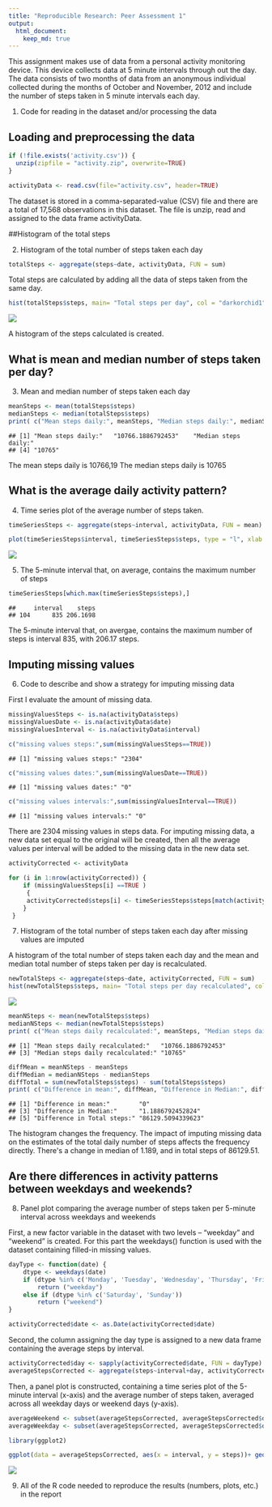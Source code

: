 ```yaml
---
title: "Reproducible Research: Peer Assessment 1"
output: 
  html_document:
    keep_md: true
---
```

This assignment makes use of data from a personal activity monitoring device. This device collects data at 5 minute intervals through out the day. The data consists of two months of data from an anonymous individual collected during the months of October and November, 2012 and include the number of steps taken in 5 minute intervals each day.

1. Code for reading in the dataset and/or processing the data

## Loading and preprocessing the data

```r
if (!file.exists('activity.csv')) {
  unzip(zipfile = "activity.zip", overwrite=TRUE)
}

activityData <- read.csv(file="activity.csv", header=TRUE)
```

The dataset is stored in a comma-separated-value (CSV) file and there are a total of 17,568 observations in this dataset. The file is unzip, read and assigned to the data frame activityData.

##Histogram of the total steps

2. Histogram of the total number of steps taken each day


```r
totalSteps <- aggregate(steps~date, activityData, FUN = sum)
```

Total steps are calculated by adding all the data of steps taken from the same day.


```r
hist(totalSteps$steps, main= "Total steps per day", col = "darkorchid1", border="black", xlab="Total steps")
```

![](PA1_template_files/figure-html/unnamed-chunk-3-1.png)<!-- -->

A histogram of the steps calculated is created. 

## What is mean and median number of steps taken per day?

3. Mean and median number of steps taken each day


```r
meanSteps <- mean(totalSteps$steps)
medianSteps <- median(totalSteps$steps)
print( c("Mean steps daily:", meanSteps, "Median steps daily:", medianSteps))
```

```
## [1] "Mean steps daily:"   "10766.1886792453"    "Median steps daily:"
## [4] "10765"
```

The mean steps daily is 10766,19
The median steps daily is 10765

## What is the average daily activity pattern?

4. Time series plot of the average number of steps taken.


```r
timeSeriesSteps <- aggregate(steps~interval, activityData, FUN = mean)

plot(timeSeriesSteps$interval, timeSeriesSteps$steps, type = "l", xlab = "5-minute interval", ylab = "Average steps", main = "Average steps per day by time intervals")
```

![](PA1_template_files/figure-html/unnamed-chunk-5-1.png)<!-- -->

5. The 5-minute interval that, on average, contains the maximum number of steps


```r
timeSeriesSteps[which.max(timeSeriesSteps$steps),]
```

```
##     interval    steps
## 104      835 206.1698
```
The 5-minute interval that, on avergae, contains the maximum number of steps is interval 835, with 206.17 steps. 

## Imputing missing values

6. Code to describe and show a strategy for imputing missing data

First I evaluate the amount of missing data. 

```r
missingValuesSteps <- is.na(activityData$steps)
missingValuesDate <- is.na(activityData$date)
missingValuesInterval <- is.na(activityData$interval)

c("missing values steps:",sum(missingValuesSteps==TRUE))
```

```
## [1] "missing values steps:" "2304"
```

```r
c("missing values dates:",sum(missingValuesDate==TRUE))
```

```
## [1] "missing values dates:" "0"
```

```r
c("missing values intervals:",sum(missingValuesInterval==TRUE))
```

```
## [1] "missing values intervals:" "0"
```

There are 2304 missing values in steps data. For imputing missing data, a new data set equal to the original will be created, then all the average values per interval will be added to the missing data in the new data set.


```r
activityCorrected <- activityData

for (i in 1:nrow(activityCorrected)) {
    if (missingValuesSteps[i] ==TRUE ) 
     { 
     activityCorrected$steps[i] <- timeSeriesSteps$steps[match(activityCorrected$interval, timeSeriesSteps$interval)[i]]
    }
 }
```

7. Histogram of the total number of steps taken each day after missing values are imputed

A histogram of the total number of steps taken each day and the mean and median total number of steps taken per day is recalculated.


```r
newTotalSteps <- aggregate(steps~date, activityCorrected, FUN = sum)
hist(newTotalSteps$steps, main= "Total steps per day recalculated", col = "deeppink", border="black", xlab="Total steps")
```

![](PA1_template_files/figure-html/unnamed-chunk-9-1.png)<!-- -->


```r
meanNSteps <- mean(newTotalSteps$steps)
medianNSteps <- median(newTotalSteps$steps)
print( c("Mean steps daily recalculated:", meanSteps, "Median steps daily recalculated:", medianSteps))
```

```
## [1] "Mean steps daily recalculated:"   "10766.1886792453"                
## [3] "Median steps daily recalculated:" "10765"
```

```r
diffMean = meanNSteps - meanSteps
diffMedian = medianNSteps - medianSteps
diffTotal = sum(newTotalSteps$steps) - sum(totalSteps$steps)
print( c("Difference in mean:", diffMean, "Difference in Median:", diffMedian, "Difference in Total steps:", diffTotal))
```

```
## [1] "Difference in mean:"        "0"                         
## [3] "Difference in Median:"      "1.1886792452824"           
## [5] "Difference in Total steps:" "86129.5094339623"
```

The histogram changes the frequency. The impact of imputing missing data on the estimates of the total daily number of steps affects the frequency directly. There's a change in median of 1.189, and in total steps of 86129.51.

## Are there differences in activity patterns between weekdays and weekends?

8. Panel plot comparing the average number of steps taken per 5-minute interval across weekdays and weekends

First, a new factor variable in the dataset with two levels – “weekday” and “weekend” is created. For this part the 
weekdays() function is used with the dataset containing filled-in missing values.

```r
dayType <- function(date) {
    dtype <- weekdays(date)
    if (dtype %in% c('Monday', 'Tuesday', 'Wednesday', 'Thursday', 'Friday'))
        return ("weekday")
    else if (dtype %in% c('Saturday', 'Sunday'))
        return ("weekend")
}

activityCorrected$date <- as.Date(activityCorrected$date)
```

Second, the column assigning the day type is assigned to a new data frame containing the average steps by interval.


```r
activityCorrected$day <- sapply(activityCorrected$date, FUN = dayType)
averageStepsCorrected <- aggregate(steps~interval+day, activityCorrected, FUN = mean)
```

Then, a panel plot is constructed, containing a time series plot of the 5-minute interval (x-axis) and the average number of steps taken, averaged across all weekday days or weekend days (y-axis).


```r
averageWeekend <- subset(averageStepsCorrected, averageStepsCorrected$day=="weekend")
averageWeekday <- subset(averageStepsCorrected, averageStepsCorrected$day=="weekday")

library(ggplot2)

ggplot(data = averageStepsCorrected, aes(x = interval, y = steps))+ geom_line() + ggtitle("Average steps by interval") + xlab("5-minute interval") + ylab("Average steps") + facet_grid(day ~ .)
```

![](PA1_template_files/figure-html/unnamed-chunk-13-1.png)<!-- -->

9. All of the R code needed to reproduce the results (numbers, plots, etc.) in the report
